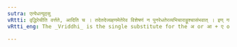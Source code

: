 ```yaml
---
sutra: एत्येधत्यूठ्सु
vRtti: वृद्धिरेचीति वर्त्तते, आदिति च । तदेतदेज्ग्रहणमेतेरेव विशेषणं न पुनरेधतेरव्यभिचाराठ्ठूश्चासंभवात् । इण् गतावित्येतस्मिन्धातावेचि एध वृद्धावित्येतस्मिन् ऊठि च पूर्वं यदवर्णं ततश्च परो योच् तयोः पूर्वपरयोरवर्णाचोः स्थाने वृद्धिरेकादेशो भवति ॥
vRtti_eng: The _Vriddhi_ is the single substitute for the अ or आ + ए of एति (root इ) and एधति (root एध), and for अ or आ + ऊ of ऊठ् (the substitute of वा in वाह् by (VI. 4. 132)).

---
```

